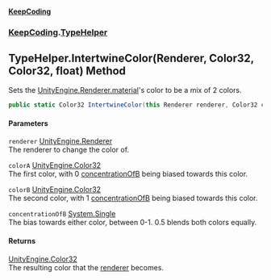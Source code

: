 #### [KeepCoding](index.md 'index')
### [KeepCoding](KeepCoding.md 'KeepCoding').[TypeHelper](TypeHelper.md 'KeepCoding.TypeHelper')
## TypeHelper.IntertwineColor(Renderer, Color32, Color32, float) Method
Sets the [UnityEngine.Renderer.material](https://docs.microsoft.com/en-us/dotnet/api/UnityEngine.Renderer.material 'UnityEngine.Renderer.material')'s color to be a mix of 2 colors.  
```csharp
public static Color32 IntertwineColor(this Renderer renderer, Color32 colorA, Color32 colorB, float concentrationOfB=0.5f);
```
#### Parameters
<a name='KeepCoding.TypeHelper.IntertwineColor(Renderer.Color32.Color32.float).renderer'></a>
`renderer` [UnityEngine.Renderer](https://docs.microsoft.com/en-us/dotnet/api/UnityEngine.Renderer 'UnityEngine.Renderer')  
The renderer to change the color of.
  
<a name='KeepCoding.TypeHelper.IntertwineColor(Renderer.Color32.Color32.float).colorA'></a>
`colorA` [UnityEngine.Color32](https://docs.microsoft.com/en-us/dotnet/api/UnityEngine.Color32 'UnityEngine.Color32')  
The first color, with 0 [concentrationOfB](TypeHelper.IntertwineColor.OfElnxK2I79GAQYBRpYuvg.md#KeepCoding.TypeHelper.IntertwineColor(Renderer.Color32.Color32.float).concentrationOfB 'KeepCoding.TypeHelper.IntertwineColor(Renderer, Color32, Color32, float).concentrationOfB') being biased towards this color.
  
<a name='KeepCoding.TypeHelper.IntertwineColor(Renderer.Color32.Color32.float).colorB'></a>
`colorB` [UnityEngine.Color32](https://docs.microsoft.com/en-us/dotnet/api/UnityEngine.Color32 'UnityEngine.Color32')  
The second color, with 1 [concentrationOfB](TypeHelper.IntertwineColor.OfElnxK2I79GAQYBRpYuvg.md#KeepCoding.TypeHelper.IntertwineColor(Renderer.Color32.Color32.float).concentrationOfB 'KeepCoding.TypeHelper.IntertwineColor(Renderer, Color32, Color32, float).concentrationOfB') being biased towards this color.
  
<a name='KeepCoding.TypeHelper.IntertwineColor(Renderer.Color32.Color32.float).concentrationOfB'></a>
`concentrationOfB` [System.Single](https://docs.microsoft.com/en-us/dotnet/api/System.Single 'System.Single')  
The bias towards either color, between 0-1. 0.5 blends both colors equally.
  
#### Returns
[UnityEngine.Color32](https://docs.microsoft.com/en-us/dotnet/api/UnityEngine.Color32 'UnityEngine.Color32')  
The resulting color that the [renderer](TypeHelper.IntertwineColor.OfElnxK2I79GAQYBRpYuvg.md#KeepCoding.TypeHelper.IntertwineColor(Renderer.Color32.Color32.float).renderer 'KeepCoding.TypeHelper.IntertwineColor(Renderer, Color32, Color32, float).renderer') becomes.
